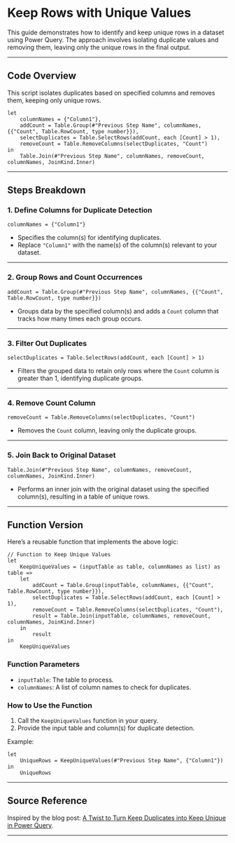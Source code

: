 
# **Keep Rows with Unique Values**

This guide demonstrates how to identify and keep unique rows in a dataset using Power Query. The approach involves isolating duplicate values and removing them, leaving only the unique rows in the final output.

---

## **Code Overview**

This script isolates duplicates based on specified columns and removes them, keeping only unique rows.

```powerquery
let 
    columnNames = {"Column1"}, 
    addCount = Table.Group(#"Previous Step Name", columnNames, {{"Count", Table.RowCount, type number}}), 
    selectDuplicates = Table.SelectRows(addCount, each [Count] > 1), 
    removeCount = Table.RemoveColumns(selectDuplicates, "Count") 
in 
    Table.Join(#"Previous Step Name", columnNames, removeCount, columnNames, JoinKind.Inner)
```

---

## **Steps Breakdown**

### 1. Define Columns for Duplicate Detection
```powerquery
columnNames = {"Column1"}
```
- Specifies the column(s) for identifying duplicates.
- Replace `"Column1"` with the name(s) of the column(s) relevant to your dataset.

---

### 2. Group Rows and Count Occurrences
```powerquery
addCount = Table.Group(#"Previous Step Name", columnNames, {{"Count", Table.RowCount, type number}})
```
- Groups data by the specified column(s) and adds a `Count` column that tracks how many times each group occurs.

---

### 3. Filter Out Duplicates
```powerquery
selectDuplicates = Table.SelectRows(addCount, each [Count] > 1)
```
- Filters the grouped data to retain only rows where the `Count` column is greater than 1, identifying duplicate groups.

---

### 4. Remove Count Column
```powerquery
removeCount = Table.RemoveColumns(selectDuplicates, "Count")
```
- Removes the `Count` column, leaving only the duplicate groups.

---

### 5. Join Back to Original Dataset
```powerquery
Table.Join(#"Previous Step Name", columnNames, removeCount, columnNames, JoinKind.Inner)
```
- Performs an inner join with the original dataset using the specified column(s), resulting in a table of unique rows.

---

## **Function Version**

Here’s a reusable function that implements the above logic:

```powerquery
// Function to Keep Unique Values
let
    KeepUniqueValues = (inputTable as table, columnNames as list) as table =>
    let
        addCount = Table.Group(inputTable, columnNames, {{"Count", Table.RowCount, type number}}),
        selectDuplicates = Table.SelectRows(addCount, each [Count] > 1),
        removeCount = Table.RemoveColumns(selectDuplicates, "Count"),
        result = Table.Join(inputTable, columnNames, removeCount, columnNames, JoinKind.Inner)
    in
        result
in
    KeepUniqueValues
```

### **Function Parameters**
- `inputTable`: The table to process.
- `columnNames`: A list of column names to check for duplicates.

### **How to Use the Function**
1. Call the `KeepUniqueValues` function in your query.
2. Provide the input table and column(s) for duplicate detection.

Example:
```powerquery
let
    UniqueRows = KeepUniqueValues(#"Previous Step Name", {"Column1"})
in
    UniqueRows
```

---

## **Source Reference**
Inspired by the blog post: [A Twist to Turn Keep Duplicates into Keep Unique in Power Query](https://wmfexcel.com/2022/04/07/a-twist-to-turn-keep-duplicates-into-keep-unique-in-powerquery/).

---
